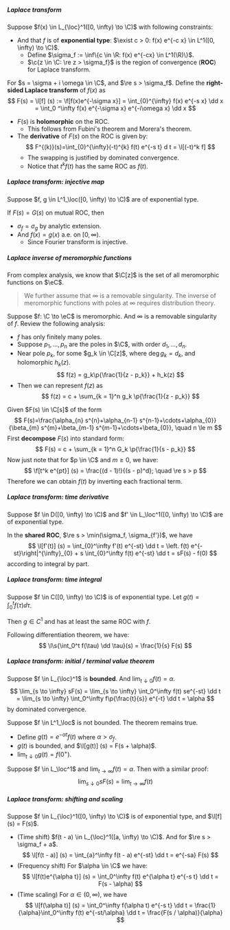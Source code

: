 ##### Laplace transform

Suppose $f(x) \in L_{\loc}^1([0, \infty) \to \C)$ with following constraints:

- And that $f$ is of **exponential type**: $\exist c > 0: f(x) e^{-c x} \in L^1([0, \infty) \to \C)$.
  - Define $\sigma_f := \inf\{c \in \R: f(x) e^{-cx} \in L^1(\R)\}$.
  - $\c{z \in \C: \re z > \sigma_f}$ is the region of convergence (**ROC**) for Laplace transform.

For $s = \sigma + i \omega \in \C$, and $\re s > \sigma_f$. Define the **right-sided Laplace transform** of $f(x)$ as
$$
F(s) = \l[f] (s) := \f[f(x)e^{-\sigma x}] = \int_{0}^{\infty} f(x) e^{-s x} \dd x = \int_0 ^\infty f(x) e^{-\sigma x} e^{-i\omega x} \dd x
$$

- $F(s)$ is **holomorphic** on the ROC.
  - This follows from Fubini's theorem and Morera's theorem.
- The **derivative** of $F(s)$ on the ROC is given by:
  $$
  F^{(k)}(s)=\int_{0}^{\infty}(-t)^{k} f(t) e^{-s t} d t = \l[(-t)^k f]
  $$
  - The swapping is justified by dominated convergence.
  - Notice that $t^k f(t)$ has the same ROC as $f(t)$.
  

##### Laplace transform: injective map

Suppose $f, g \in L^1_\loc([0, \infty) \to \C)$ are of exponential type.

If $F(s) = G(s)$ on mutual ROC, then

- $\sigma_f = \sigma_g$ by analytic extension.
- And $f(x) = g(x)$ a.e. on $[0, \infty)$.
  - Since Fourier transform is injective.

##### Laplace inverse of meromorphic functions

From complex analysis, we know that $\C[z]$ is the set of all meromorphic functions on $\eC$.

> We further assume that $\infty$ is a removable singularity.
> The inverse of meromorphic functions with poles at $\infty$ requires distribution theory.

Suppose $f: \C \to \eC$ is meromorphic. And $\infty$ is a removable singularity of $f$. Review the following analysis:

- $f$ has only finitely many poles.
- Suppose $p_1, \ldots, p_n$ are the poles in $\C$, with order $d_1, \ldots, d_n$.
- Near pole $p_k$, for some $g_k \in \C[z]$, where $\deg g_k = d_k$, and holomorphic $h_k(z)$.
  $$
  f(z) = g_k\p{\frac{1}{z - p_k}} + h_k(z)
  $$
- Then we can represent $f(z)$ as
  $$
  f(z) = c + \sum_{k = 1}^n g_k \p{\frac{1}{z - p_k}}
  $$

Given $F(s) \in \C[s]$ of the form
$$
F(s)=\frac{\alpha_{n} s^{n}+\alpha_{n-1} s^{n-1}+\cdots+\alpha_{0}}{\beta_{m} s^{m}+\beta_{m-1} s^{m-1}+\cdots+\beta_{0}}, \quad n \le m
$$
First **decompose** $F(s)$ into standard form:
$$
F(s) = c + \sum_{k = 1}^n G_k \p{\frac{1}{s - p_k}}
$$
Now just note that for $p \in \C$ and $m \ge 0$, we have:
$$
\f[t^k e^{pt}] (s) = \frac{(d - 1)!}{(s - p)^d}; \quad \re s > p
$$
Therefore we can obtain $f(t)$ by inverting each fractional term.

##### Laplace transform: time derivative

Suppose $f \in D([0, \infty) \to \C)$ and $f' \in L_\loc^1([0, \infty) \to \C)$ are of exponential type.

In the **shared ROC**, $\re s > \min(\sigma_f, \sigma_{f'})$, we have
$$
\l[f'(t)] (s) = \int_{0}^\infty f'(t) e^{-st} \dd t = \left. f(t) e^{-st}\right|^{\infty}_{0} + s \int_{0}^\infty f(t) e^{-st} \dd t = sF(s) - f(0)
$$
according to integral by part.

##### Laplace transform: time integral

Suppose $f \in C([0, \infty) \to \C)$ is of exponential type. Let $g(t) = \int_0^t f(\tau) \dd \tau$.

Then $g \in C^1$ and has at least the same ROC with $f$.

Following differentiation theorem, we have:
$$
\l\s{\int_0^t f(\tau) \dd \tau}(s) = \frac{1}{s} F(s)
$$
##### Laplace transform: initial / terminal value theorem

Suppose $f \in L_{\loc}^1$ is **bounded**. And $\lim_{t \downarrow 0} f(t) = \alpha$.
$$
\lim_{s \to \infty} sF(s) = \lim_{s \to \infty} \int_0^\infty f(t) se^{-st} \dd t = \lim_{s \to \infty} \int_0^\infty f\p{\frac{t}{s}} e^{-t} \dd t = \alpha
$$
by dominated convergence.

Suppose $f \in L^1_\loc$ is not bounded. The theorem remains true.

- Define $g(t) = e^{-\alpha t}f(t)$ where $\alpha > \sigma_{f}$.
- $g(t)$ is bounded, and $\l[g(t)] (s) = F(s + \alpha)$.
- $\lim_{t\downarrow 0} g(t) = f(0^+)$.

Suppose $f \in L_\loc^1$ and $\lim_{t\to \infty}f(t) = \alpha$. Then with a similar proof:
$$
\lim_{s \downarrow 0} sF(s) = \lim_{t \to \infty} f(t)
$$
##### Laplace transform: shifting and scaling

Suppose $f \in L_{\loc}^1([0, \infty) \to \C)$ is of exponential type, and $\l[f] (s) = F(s)$.

- (Time shift) $f(t - a) \in L_{\loc}^1([a, \infty) \to \C)$. And for $\re s > \sigma_f + a$.
  $$
  \l[f(t - a)] (s) = \int_{a}^\infty f(t - a) e^{-st} \dd t = e^{-sa} F(s)
  $$
- (Frequency shift) For $\alpha \in \C$ we have:
  $$
  \l[f(t)e^{\alpha t}] (s) = \int_0^\infty f(t) e^{\alpha t} e^{-s t} \dd t =  F(s - \alpha)
  $$
- (Time scaling) For $\alpha \in (0, \infty)$, we have
  $$
  \l[f(\alpha t)] (s) = \int_0^\infty f(\alpha t) e^{-s t} \dd t = \frac{1}{\alpha}\int_0^\infty f(t) e^{-st/\alpha} \dd t = \frac{F(s / \alpha)}{\alpha}
  $$
